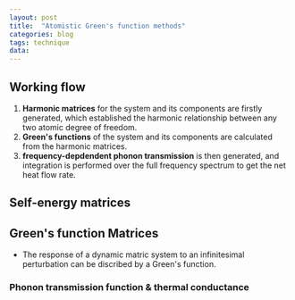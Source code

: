 ```yaml
---
layout: post
title:  "Atomistic Green's function methods"
categories: blog
tags: technique
data: 
---
```

## Working flow

1. **Harmonic matrices** for the system and its components are firstly generated, which established the harmonic relationship between any two atomic degree of freedom.
1. **Green's functions** of the system and its components are calculated from the harmonic matrices. 
2. **frequency-depdendent phonon transmission** is then generated, and integration is performed over the full frequency spectrum to get the net heat flow rate.


## Self-energy matrices

## Green's function Matrices
- The response of a dynamic matric system to an infinitesimal perturbation can be discribed by a Green's function.


### Phonon transmission function & thermal conductance

